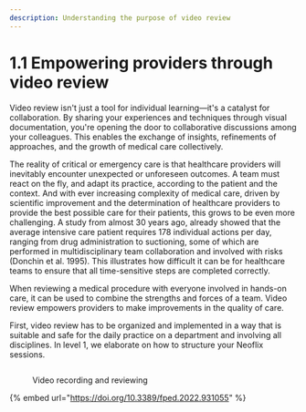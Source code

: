```yaml
---
description: Understanding the purpose of video review
---
```


# 1.1 Empowering providers through video review

Video review isn't just a tool for individual learning—it's a catalyst for collaboration. By sharing your experiences and techniques through visual documentation, you're opening the door to collaborative discussions among your colleagues. This enables the exchange of insights, refinements of approaches, and the growth of medical care collectively.

The reality of critical or emergency care is that healthcare providers will inevitably encounter unexpected or unforeseen outcomes. A team must react on the fly, and adapt its practice, according to the patient and the context. And with ever increasing complexity of medical care, driven by scientific improvement and the determination of healthcare providers to provide the best possible care for their patients, this grows to be even more challenging. A study from almost 30 years ago, already showed that the average intensive care patient requires 178 individual actions per day, ranging from drug administration to suctioning, some of which are performed in multidisciplinary team collaboration and involved with risks (Donchin et al. 1995). This illustrates how difficult it can be for healthcare teams to ensure that all time-sensitive steps are completed correctly.

When reviewing a medical procedure with everyone involved in hands-on care, it can be used to combine the strengths and forces of a team. Video review empowers providers to make improvements in the quality of care.&#x20;

First, video review has to be organized and implemented in a way that is suitable and safe for the daily practice on a department and involving all disciplines. In level 1, we elaborate on how to structure your Neoflix sessions.&#x20;



<figure><img src="../.gitbook/assets/Figure 1 Record and review (2).jpg" alt=""><figcaption><p>Video recording and reviewing</p></figcaption></figure>

{% embed url="https://doi.org/10.3389/fped.2022.931055" %}
